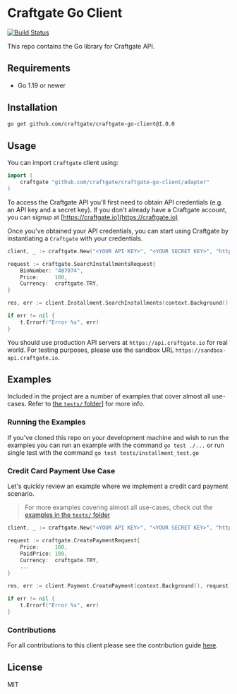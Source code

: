 # Craftgate Go Client

[![Build Status](https://github.com/craftgate/craftgate-go-client/workflows/Craftgate%20Go%20Client%20CI/badge.svg?branch=master)](https://github.com/craftgate/craftgate-go-client/actions)

This repo contains the Go library for Craftgate API.

## Requirements
- Go 1.19 or newer

## Installation

```sh
go get github.com/craftgate/craftgate-go-client@1.0.0
```

## Usage
You can import `Craftgate` client using:

```go
import (
    craftgate "github.com/craftgate/craftgate-go-client/adapter"
)
```

To access the Craftgate API you'll first need to obtain API credentials (e.g. an API key and a secret key). If you don't already have a Craftgate account, you can signup at [https://craftgate.io](https://craftgate.io)

Once you've obtained your API credentials, you can start using Craftgate by instantiating a `Craftgate` with your credentials.

```go
client, _ := craftgate.New("<YOUR API KEY>", "<YOUR SECRET KEY>", "https://api.craftgate.io")

request := craftgate.SearchInstallmentsRequest{
    BinNumber: "487074",
    Price:     100,
    Currency:  craftgate.TRY,
}

res, err := client.Installment.SearchInstallments(context.Background(), request)

if err != nil {
    t.Errorf("Error %s", err)
}
```

You should use production API servers at `https://api.craftgate.io` for real world. For testing purposes, please use the sandbox URL `https://sandbox-api.craftgate.io`.

## Examples
Included in the project are a number of examples that cover almost all use-cases. Refer to [the `tests/` folder](./tests/)] for more info.

### Running the Examples
If you've cloned this repo on your development machine and wish to run the examples you can run an example with the command `go test ./...` or run single test with the command `go test tests/installment_test.go`

### Credit Card Payment Use Case
Let's quickly review an example where we implement a credit card payment scenario.

> For more examples covering almost all use-cases, check out the [examples in the `tests/` folder](./tests)

```go
client, _ := craftgate.New("<YOUR API KEY>", "<YOUR SECRET KEY>", "https://sandbox-api.craftgate.io");

request := craftgate.CreatePaymentRequest{
    Price:     100,
    PaidPrice: 100,
    Currency:  craftgate.TRY,
    ...
}

res, err := client.Payment.CreatePayment(context.Background(), request)

if err != nil {
    t.Errorf("Error %s", err)
}
```

### Contributions

For all contributions to this client please see the contribution guide [here](CONTRIBUTING.md).

## License
MIT
